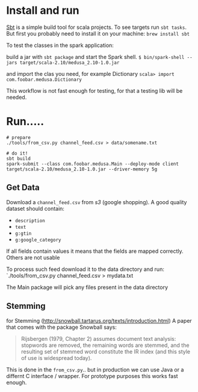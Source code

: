 # Install and run



[Sbt](http://www.scala-sbt.org/) is a simple build tool for scala projects. To see targets run `sbt tasks`.
But first you probably need to install it on your machine:
  `brew install sbt`

To test the classes in the spark application:

build a jar with `sbt package` and start the Spark shell.
  `$ bin/spark-shell --jars target/scala-2.10/medusa_2.10-1.0.jar`

and import the clas you need, for example Dictionary
  `scala> import com.foobar.medusa.Dictionary`

This workflow is not fast enough for testing, for that a testing lib will be needed.

# Run.....

```
# prepare
./tools/from_csv.py channel_feed.csv > data/somename.txt

# do it!
sbt build
spark-submit --class com.foobar.medusa.Main --deploy-mode client target/scala-2.10/medusa_2.10-1.0.jar --driver-memory 5g
```

## Get Data

Download a `channel_feed.csv` from _s3_ (google shopping). A good quality dataset should contain:

*   `description`
*   `text`
*   `g:gtin`
*   `g:google_category`

If all fields contain values it means that the fields are mapped correctly. Others are not usable

To process such feed download it to the data directory and run:
  `./tools/from_csv.py channel_feed.csv > mydata.txt

The Main package will pick any files present in the data directory

## Stemming

for Stemming (http://snowball.tartarus.org/texts/introduction.html)
A paper that comes with the package Snowball says:

> Rijsbergen (1979, Chapter 2) assumes document text analysis: stopwords are removed, the remaining words are stemmed, and the resulting set of stemmed word constitute the IR index (and this style of use is widespread today).

This is done in the `from_csv.py`.. but in production we can use Java or a differnt C interface / wrapper.
For prototype purposes this works fast enough.

